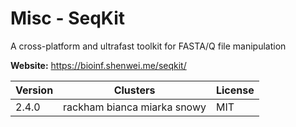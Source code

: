 # Misc - SeqKit

A cross-platform and ultrafast toolkit for FASTA/Q file manipulation



**Website:** <https://bioinf.shenwei.me/seqkit/>

| Version | Clusters | License |
| ------- | -------- | ------- |
| 2.4.0 | rackham bianca miarka snowy | MIT |
